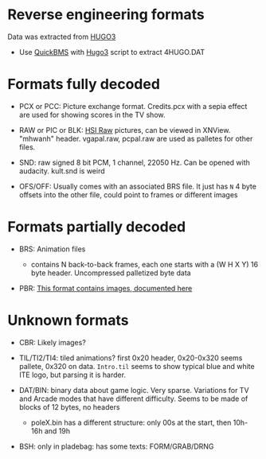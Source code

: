 # Reverse engineering formats

Data was extracted from [HUGO3](https://sites.google.com/view/ajugarconhugopc/juegos/hugo-3?authuser=0)

- Use [QuickBMS](http://aluigi.altervista.org/quickbms.htm) with [Hugo3](http://aluigi.altervista.org/bms/hugo3.bms) script to extract 4HUGO.DAT

# Formats fully decoded

- PCX or PCC: Picture exchange format. Credits.pcx with a sepia effect are used for showing scores in the TV show.
- RAW or PIC or BLK: [HSI Raw](http://justsolve.archiveteam.org/wiki/HSI_Raw) pictures, can be viewed in XNView. "mhwanh" header. vgapal.raw, pcpal.raw are used as palletes for other files.
- SND: raw signed 8 bit PCM, 1 channel, 22050 Hz. Can be opened with audacity. kult.snd is weird

- OFS/OFF: Usually comes with an associated BRS file. It just has `N` 4 byte offsets into the other file, could point to frames or different images

# Formats partially decoded
- BRS: Animation files
    - contains N back-to-back frames, each one starts with a (W H X Y) 16 byte header. Uncompressed palletized byte data

- PBR: [This format contains images, documented here](reverse-pbr.md)

# Unknown formats
- CBR: Likely images?

- TIL/TI2/TI4: tiled animations? first 0x20 header, 0x20-0x320 seems pallete, 0x320 on data. `Intro.til` seems to show typical blue and white ITE logo, but parsing it is harder.

- DAT/BIN: binary data about game logic. Very sparse. Variations for TV and Arcade modes that have different difficulty. Seems to be made of blocks of 12 bytes, no headers
    - poleX.bin has a different structure: only 00s at the start, then 10h-16h and 19h

- BSH: only in pladebag: has some texts: FORM/GRAB/DRNG
